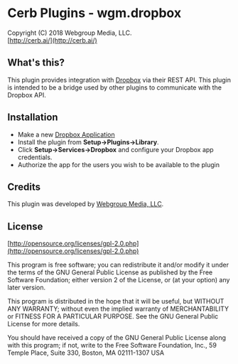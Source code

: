 Cerb Plugins - wgm.dropbox
===========================================
Copyright (C) 2018 Webgroup Media, LLC.  
[http://cerb.ai/](http://cerb.ai/)  

What's this?
------------
This plugin provides integration with [Dropbox](https://dropbox.com/) via their REST API. This plugin is intended to be a bridge used by other plugins to communicate with the Dropbox API.

Installation
------------
* Make a new [Dropbox Application](https://www.dropbox.com/developers/apps)
* Install the plugin from **Setup->Plugins->Library**.
* Click **Setup->Services->Dropbox** and configure your Dropbox app credentials.
* Authorize the app for the users you wish to be available to the plugin

Credits
-------
This plugin was developed by [Webgroup Media, LLC](https://cerb.ai/).

License
-------

[http://opensource.org/licenses/gpl-2.0.php](http://opensource.org/licenses/gpl-2.0.php)  

This program is free software; you can redistribute it and/or modify it under the terms of the GNU General Public License as published by the Free Software Foundation; either version 2 of the License, or (at your option) any later version.

This program is distributed in the hope that it will be useful, but WITHOUT ANY WARRANTY; without even the implied warranty of MERCHANTABILITY or FITNESS FOR A PARTICULAR PURPOSE. See the GNU General Public License for more details.

You should have received a copy of the GNU General Public License along with this program; if not, write to the Free Software Foundation, Inc., 59 Temple Place, Suite 330, Boston, MA 02111-1307 USA
